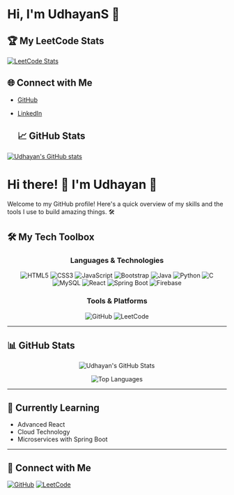# Hi, I'm UdhayanS 👋
## 🏆 My LeetCode Stats
[![LeetCode Stats](https://leetcard.jacoblin.cool/Udhayan_sk7)](https://leetcode.com/Udhayan_sk7/)
## 🌐 Connect with Me
- [GitHub](https://github.com/UdhayanS)
- [LinkedIn](https://www.linkedin.com/in/udhayan-sk7/)

  ## 📈 GitHub Stats
[![Udhayan's GitHub stats](https://github-readme-stats.vercel.app/api?username=UdhayanS&show_icons=true)](https://github.com/UdhayanS)



# Hi there! 👋 I'm Udhayan 🚀

Welcome to my GitHub profile! Here's a quick overview of my skills and the tools I use to build amazing things. 🛠️

## 🛠️ My Tech Toolbox

<div align="center">

### **Languages & Technologies**
<p>
  <img src="https://img.shields.io/badge/HTML5-%23E34F26.svg?style=for-the-badge&logo=html5&logoColor=white" alt="HTML5" />
  <img src="https://img.shields.io/badge/CSS3-%231572B6.svg?style=for-the-badge&logo=css3&logoColor=white" alt="CSS3" />
  <img src="https://img.shields.io/badge/JavaScript-%23F7DF1E.svg?style=for-the-badge&logo=javascript&logoColor=black" alt="JavaScript" />
  <img src="https://img.shields.io/badge/Bootstrap-%23563D7C.svg?style=for-the-badge&logo=bootstrap&logoColor=white" alt="Bootstrap" />
  <img src="https://img.shields.io/badge/Java-%23007396.svg?style=for-the-badge&logo=java&logoColor=white" alt="Java" />
  <img src="https://img.shields.io/badge/Python-%233776AB.svg?style=for-the-badge&logo=python&logoColor=white" alt="Python" />
  <img src="https://img.shields.io/badge/C-%2300599C.svg?style=for-the-badge&logo=c&logoColor=white" alt="C" />
  <img src="https://img.shields.io/badge/MySQL-%234479A1.svg?style=for-the-badge&logo=mysql&logoColor=white" alt="MySQL" />
  <img src="https://img.shields.io/badge/React-%2361DAFB.svg?style=for-the-badge&logo=react&logoColor=black" alt="React" />
  <img src="https://img.shields.io/badge/Spring%20Boot-%236DB33F.svg?style=for-the-badge&logo=springboot&logoColor=white" alt="Spring Boot" />
  <img src="https://img.shields.io/badge/Firebase-%23FFCA28.svg?style=for-the-badge&logo=firebase&logoColor=black" alt="Firebase" />
</p>

### **Tools & Platforms**
<p>
  <img src="https://img.shields.io/badge/GitHub-%23181717.svg?style=for-the-badge&logo=github&logoColor=white" alt="GitHub" />
  <img src="https://img.shields.io/badge/LeetCode-%23FFA116.svg?style=for-the-badge&logo=leetcode&logoColor=black" alt="LeetCode" />
</p>

</div>

---

## 📊 GitHub Stats

<div align="center">

![Udhayan's GitHub Stats](https://github-readme-stats.vercel.app/api?username=Udhayan&show_icons=true&theme=radical)

![Top Languages](https://github-readme-stats.vercel.app/api/top-langs/?username=Udhayan&layout=compact&theme=radical)

</div>

---

## 🌱 Currently Learning
- Advanced React
- Cloud Technology
- Microservices with Spring Boot

---

## 🤝 Connect with Me
<p>
  <a href="https://github.com/UdhayanS"><img src="https://img.shields.io/badge/GitHub-%23181717.svg?style=for-the-badge&logo=github&logoColor=white" alt="GitHub" /></a>
  <a href="https://leetcode.com/Udhayan_sk7"><img src="https://img.shields.io/badge/LeetCode-%23FFA116.svg?style=for-the-badge&logo=leetcode&logoColor=black" alt="LeetCode" /></a>
</p>



